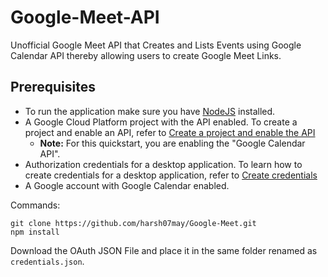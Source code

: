 # Google-Meet-API

Unofficial Google Meet API that Creates and Lists Events using Google Calendar API thereby allowing users to create Google Meet Links.

## Prerequisites
- To run the application make sure you have [NodeJS](https://nodejs.org/en/) installed.
- A Google Cloud Platform project with the API enabled. To create a project and enable an API, refer to [Create a project and enable the API](https://developers.google.com/workspace/guides/create-project)
  - **Note:** For this quickstart, you are enabling the "Google Calendar API".
- Authorization credentials for a desktop application. To learn how to create credentials for a desktop application, refer to [Create credentials](https://developers.google.com/workspace/guides/create-credentials)
- A Google account with Google Calendar enabled.

Commands:
```
git clone https://github.com/harsh07may/Google-Meet.git
npm install
```
Download the OAuth JSON File and place it in the same folder renamed as `credentials.json`.
